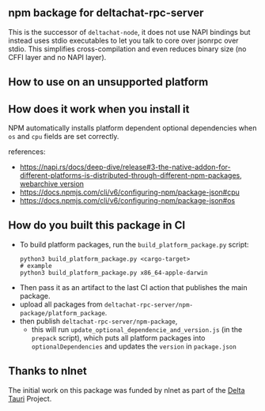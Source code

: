 ## npm backage for deltachat-rpc-server

This is the successor of `deltachat-node`,
it does not use NAPI bindings but instead uses stdio executables
to let you talk to core over jsonrpc over stdio.
This simplifies cross-compilation and even reduces binary size (no CFFI layer and no NAPI layer).

## How to use on an unsupported platform

<!-- todo instructions, will uses an env var for pointing to `deltachat-rpx-server` binary -->

## How does it work when you install it

NPM automatically installs platform dependent optional dependencies when `os` and `cpu` fields are set correctly.

references:
- https://napi.rs/docs/deep-dive/release#3-the-native-addon-for-different-platforms-is-distributed-through-different-npm-packages, [webarchive version](https://web.archive.org/web/20240309234250/https://napi.rs/docs/deep-dive/release#3-the-native-addon-for-different-platforms-is-distributed-through-different-npm-packages)
- https://docs.npmjs.com/cli/v6/configuring-npm/package-json#cpu
- https://docs.npmjs.com/cli/v6/configuring-npm/package-json#os

## How do you built this package in CI

- To build platform packages, run the `build_platform_package.py` script:
    ```
    python3 build_platform_package.py <cargo-target>
    # example
    python3 build_platform_package.py x86_64-apple-darwin
    ```
- Then pass it as an artifact to the last CI action that publishes the main package.
- upload all packages from `deltachat-rpc-server/npm-package/platform_package`.
- then publish `deltachat-rpc-server/npm-package`,
  - this will run `update_optional_dependencie_and_version.js` (in the `prepack` script),
    which puts all platform packages into `optionalDependencies` and updates the `version` in `package.json`

## Thanks to nlnet

The initial work on this package was funded by nlnet as part of the [Delta Tauri](https://nlnet.nl/project/DeltaTauri/) Project.